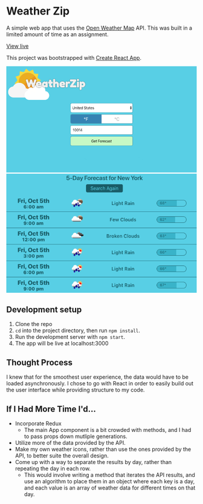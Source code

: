 # Weather Zip
A simple web app that uses the [Open Weather Map](https://openweathermap.org/) API. This was built in a limited amount of time as an assignment.

[View live](http://weatherzip.danflorio.com)

This project was bootstrapped with [Create React App](https://github.com/facebook/create-react-app).

![image](./screenshots/screenshot.png)
![image](./screenshots/screenshot2.png)

## Development setup
1. Clone the repo
2. `cd` into the project directory, then run `npm install`.
3. Run the development server with `npm start`.
4. The app will be live at localhost:3000

## Thought Process
I knew that for the smoothest user experience, the data would have to be loaded asynchronously. I chose to go with React in order to easily build out the user interface while providing structure to my code. 

## If I Had More Time I'd...
* Incorporate Redux
  * The main App component is a bit crowded with methods, and I had to pass props down mutliple generations.
* Utilize more of the data provided by the API.
* Make my own weather icons, rather than use the ones provided by the API, to better suite the overall design.
* Come up with a way to separate the results by day, rather than repeating the day in each row.
  * This would involve writing a method that iterates the API results, and use an algorithm to place them in an object where each key is a day, and each value is an array of weather data for different times on that day.
